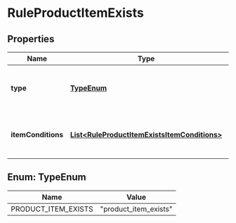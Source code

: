

# RuleProductItemExists

## Properties

Name | Type | Description | Notes
------------ | ------------- | ------------- | -------------
**type** | [**TypeEnum**](#TypeEnum) | Check if trigger has specific product item related | 
**itemConditions** | [**List&lt;RuleProductItemExistsItemConditions&gt;**](RuleProductItemExistsItemConditions.md) | Array of item conditions, that item should fit | 



## Enum: TypeEnum

Name | Value
---- | -----
PRODUCT_ITEM_EXISTS | &quot;product_item_exists&quot;



